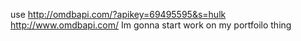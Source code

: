 use http://omdbapi.com/?apikey=69495595&s=hulk
http://www.omdbapi.com/
Im gonna start work on my portfoilo thing